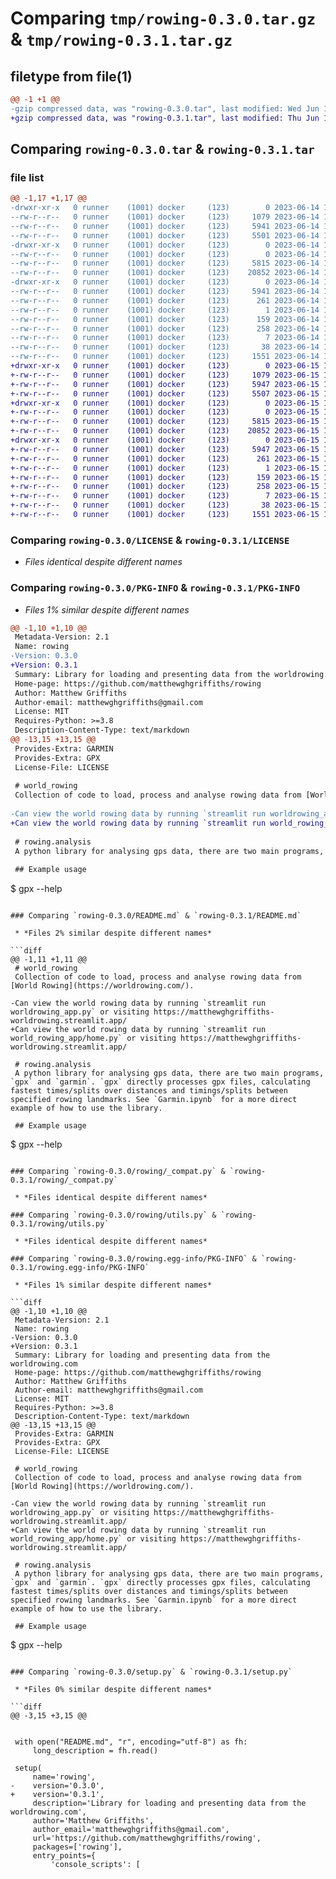 # Comparing `tmp/rowing-0.3.0.tar.gz` & `tmp/rowing-0.3.1.tar.gz`

## filetype from file(1)

```diff
@@ -1 +1 @@
-gzip compressed data, was "rowing-0.3.0.tar", last modified: Wed Jun 14 19:09:20 2023, max compression
+gzip compressed data, was "rowing-0.3.1.tar", last modified: Thu Jun 15 13:56:06 2023, max compression
```

## Comparing `rowing-0.3.0.tar` & `rowing-0.3.1.tar`

### file list

```diff
@@ -1,17 +1,17 @@
-drwxr-xr-x   0 runner    (1001) docker     (123)        0 2023-06-14 19:09:20.852481 rowing-0.3.0/
--rw-r--r--   0 runner    (1001) docker     (123)     1079 2023-06-14 19:09:11.000000 rowing-0.3.0/LICENSE
--rw-r--r--   0 runner    (1001) docker     (123)     5941 2023-06-14 19:09:20.852481 rowing-0.3.0/PKG-INFO
--rw-r--r--   0 runner    (1001) docker     (123)     5501 2023-06-14 19:09:11.000000 rowing-0.3.0/README.md
-drwxr-xr-x   0 runner    (1001) docker     (123)        0 2023-06-14 19:09:20.852481 rowing-0.3.0/rowing/
--rw-r--r--   0 runner    (1001) docker     (123)        0 2023-06-14 19:09:11.000000 rowing-0.3.0/rowing/__init__.py
--rw-r--r--   0 runner    (1001) docker     (123)     5815 2023-06-14 19:09:11.000000 rowing-0.3.0/rowing/_compat.py
--rw-r--r--   0 runner    (1001) docker     (123)    20852 2023-06-14 19:09:11.000000 rowing-0.3.0/rowing/utils.py
-drwxr-xr-x   0 runner    (1001) docker     (123)        0 2023-06-14 19:09:20.852481 rowing-0.3.0/rowing.egg-info/
--rw-r--r--   0 runner    (1001) docker     (123)     5941 2023-06-14 19:09:20.000000 rowing-0.3.0/rowing.egg-info/PKG-INFO
--rw-r--r--   0 runner    (1001) docker     (123)      261 2023-06-14 19:09:20.000000 rowing-0.3.0/rowing.egg-info/SOURCES.txt
--rw-r--r--   0 runner    (1001) docker     (123)        1 2023-06-14 19:09:20.000000 rowing-0.3.0/rowing.egg-info/dependency_links.txt
--rw-r--r--   0 runner    (1001) docker     (123)      159 2023-06-14 19:09:20.000000 rowing-0.3.0/rowing.egg-info/entry_points.txt
--rw-r--r--   0 runner    (1001) docker     (123)      258 2023-06-14 19:09:20.000000 rowing-0.3.0/rowing.egg-info/requires.txt
--rw-r--r--   0 runner    (1001) docker     (123)        7 2023-06-14 19:09:20.000000 rowing-0.3.0/rowing.egg-info/top_level.txt
--rw-r--r--   0 runner    (1001) docker     (123)       38 2023-06-14 19:09:20.852481 rowing-0.3.0/setup.cfg
--rw-r--r--   0 runner    (1001) docker     (123)     1551 2023-06-14 19:09:11.000000 rowing-0.3.0/setup.py
+drwxr-xr-x   0 runner    (1001) docker     (123)        0 2023-06-15 13:56:06.153976 rowing-0.3.1/
+-rw-r--r--   0 runner    (1001) docker     (123)     1079 2023-06-15 13:55:55.000000 rowing-0.3.1/LICENSE
+-rw-r--r--   0 runner    (1001) docker     (123)     5947 2023-06-15 13:56:06.153976 rowing-0.3.1/PKG-INFO
+-rw-r--r--   0 runner    (1001) docker     (123)     5507 2023-06-15 13:55:55.000000 rowing-0.3.1/README.md
+drwxr-xr-x   0 runner    (1001) docker     (123)        0 2023-06-15 13:56:06.149976 rowing-0.3.1/rowing/
+-rw-r--r--   0 runner    (1001) docker     (123)        0 2023-06-15 13:55:55.000000 rowing-0.3.1/rowing/__init__.py
+-rw-r--r--   0 runner    (1001) docker     (123)     5815 2023-06-15 13:55:55.000000 rowing-0.3.1/rowing/_compat.py
+-rw-r--r--   0 runner    (1001) docker     (123)    20852 2023-06-15 13:55:55.000000 rowing-0.3.1/rowing/utils.py
+drwxr-xr-x   0 runner    (1001) docker     (123)        0 2023-06-15 13:56:06.153976 rowing-0.3.1/rowing.egg-info/
+-rw-r--r--   0 runner    (1001) docker     (123)     5947 2023-06-15 13:56:06.000000 rowing-0.3.1/rowing.egg-info/PKG-INFO
+-rw-r--r--   0 runner    (1001) docker     (123)      261 2023-06-15 13:56:06.000000 rowing-0.3.1/rowing.egg-info/SOURCES.txt
+-rw-r--r--   0 runner    (1001) docker     (123)        1 2023-06-15 13:56:06.000000 rowing-0.3.1/rowing.egg-info/dependency_links.txt
+-rw-r--r--   0 runner    (1001) docker     (123)      159 2023-06-15 13:56:06.000000 rowing-0.3.1/rowing.egg-info/entry_points.txt
+-rw-r--r--   0 runner    (1001) docker     (123)      258 2023-06-15 13:56:06.000000 rowing-0.3.1/rowing.egg-info/requires.txt
+-rw-r--r--   0 runner    (1001) docker     (123)        7 2023-06-15 13:56:06.000000 rowing-0.3.1/rowing.egg-info/top_level.txt
+-rw-r--r--   0 runner    (1001) docker     (123)       38 2023-06-15 13:56:06.153976 rowing-0.3.1/setup.cfg
+-rw-r--r--   0 runner    (1001) docker     (123)     1551 2023-06-15 13:55:55.000000 rowing-0.3.1/setup.py
```

### Comparing `rowing-0.3.0/LICENSE` & `rowing-0.3.1/LICENSE`

 * *Files identical despite different names*

### Comparing `rowing-0.3.0/PKG-INFO` & `rowing-0.3.1/PKG-INFO`

 * *Files 1% similar despite different names*

```diff
@@ -1,10 +1,10 @@
 Metadata-Version: 2.1
 Name: rowing
-Version: 0.3.0
+Version: 0.3.1
 Summary: Library for loading and presenting data from the worldrowing.com
 Home-page: https://github.com/matthewghgriffiths/rowing
 Author: Matthew Griffiths
 Author-email: matthewghgriffiths@gmail.com
 License: MIT
 Requires-Python: >=3.8
 Description-Content-Type: text/markdown
@@ -13,15 +13,15 @@
 Provides-Extra: GARMIN
 Provides-Extra: GPX
 License-File: LICENSE
 
 # world_rowing
 Collection of code to load, process and analyse rowing data from [World Rowing](https://worldrowing.com/).
 
-Can view the world rowing data by running `streamlit run worldrowing_app.py` or visiting https://matthewghgriffiths-worldrowing.streamlit.app/
+Can view the world rowing data by running `streamlit run world_rowing_app/home.py` or visiting https://matthewghgriffiths-worldrowing.streamlit.app/
 
 # rowing.analysis
 A python library for analysing gps data, there are two main programs, `gpx` and `garmin`. `gpx` directly processes gpx files, calculating fastest times/splits over distances and timings/splits between specified rowing landmarks. See `Garmin.ipynb` for a more direct example of how to use the library.
 
 ## Example usage
 ```
 $ gpx --help
```

### Comparing `rowing-0.3.0/README.md` & `rowing-0.3.1/README.md`

 * *Files 2% similar despite different names*

```diff
@@ -1,11 +1,11 @@
 # world_rowing
 Collection of code to load, process and analyse rowing data from [World Rowing](https://worldrowing.com/).
 
-Can view the world rowing data by running `streamlit run worldrowing_app.py` or visiting https://matthewghgriffiths-worldrowing.streamlit.app/
+Can view the world rowing data by running `streamlit run world_rowing_app/home.py` or visiting https://matthewghgriffiths-worldrowing.streamlit.app/
 
 # rowing.analysis
 A python library for analysing gps data, there are two main programs, `gpx` and `garmin`. `gpx` directly processes gpx files, calculating fastest times/splits over distances and timings/splits between specified rowing landmarks. See `Garmin.ipynb` for a more direct example of how to use the library.
 
 ## Example usage
 ```
 $ gpx --help
```

### Comparing `rowing-0.3.0/rowing/_compat.py` & `rowing-0.3.1/rowing/_compat.py`

 * *Files identical despite different names*

### Comparing `rowing-0.3.0/rowing/utils.py` & `rowing-0.3.1/rowing/utils.py`

 * *Files identical despite different names*

### Comparing `rowing-0.3.0/rowing.egg-info/PKG-INFO` & `rowing-0.3.1/rowing.egg-info/PKG-INFO`

 * *Files 1% similar despite different names*

```diff
@@ -1,10 +1,10 @@
 Metadata-Version: 2.1
 Name: rowing
-Version: 0.3.0
+Version: 0.3.1
 Summary: Library for loading and presenting data from the worldrowing.com
 Home-page: https://github.com/matthewghgriffiths/rowing
 Author: Matthew Griffiths
 Author-email: matthewghgriffiths@gmail.com
 License: MIT
 Requires-Python: >=3.8
 Description-Content-Type: text/markdown
@@ -13,15 +13,15 @@
 Provides-Extra: GARMIN
 Provides-Extra: GPX
 License-File: LICENSE
 
 # world_rowing
 Collection of code to load, process and analyse rowing data from [World Rowing](https://worldrowing.com/).
 
-Can view the world rowing data by running `streamlit run worldrowing_app.py` or visiting https://matthewghgriffiths-worldrowing.streamlit.app/
+Can view the world rowing data by running `streamlit run world_rowing_app/home.py` or visiting https://matthewghgriffiths-worldrowing.streamlit.app/
 
 # rowing.analysis
 A python library for analysing gps data, there are two main programs, `gpx` and `garmin`. `gpx` directly processes gpx files, calculating fastest times/splits over distances and timings/splits between specified rowing landmarks. See `Garmin.ipynb` for a more direct example of how to use the library.
 
 ## Example usage
 ```
 $ gpx --help
```

### Comparing `rowing-0.3.0/setup.py` & `rowing-0.3.1/setup.py`

 * *Files 0% similar despite different names*

```diff
@@ -3,15 +3,15 @@
 
 
 with open("README.md", "r", encoding="utf-8") as fh:
     long_description = fh.read()
 
 setup(
     name='rowing',
-    version='0.3.0',
+    version='0.3.1',
     description='Library for loading and presenting data from the worldrowing.com',
     author='Matthew Griffiths',
     author_email='matthewghgriffiths@gmail.com',
     url='https://github.com/matthewghgriffiths/rowing',
     packages=['rowing'],
     entry_points={
         'console_scripts': [
```

